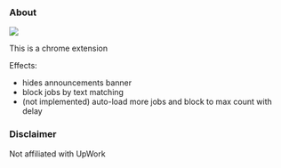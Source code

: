 ### About

<img src="./demo.gif"/>

This is a chrome extension

Effects:

- hides announcements banner
- block jobs by text matching
- (not implemented) auto-load more jobs and block to max count with delay

### Disclaimer

Not affiliated with UpWork